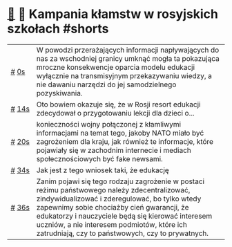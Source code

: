 # [🔗](https://www.youtube.com/watch?v=ewvBFeGlR_o) 👺 Kampania kłamstw w rosyjskich szkołach #shorts

<table>
    <tr id="t0">
        <td><a href="#t0">#</a>&nbsp;<a href="https://www.youtube.com/watch?v=ewvBFeGlR_o&t=0">0s</a></td>
        <td>W powodzi przerażających informacji napływających do nas za wschodniej granicy umknąć mogła ta pokazująca mroczne konsekwencje oparcia modelu edukacji wyłącznie na transmisyjnym przekazywaniu wiedzy, a nie dawaniu narzędzi do jej samodzielnego pozyskiwania.</td>
    </tr>
    <tr id="t14">
        <td><a href="#t14">#</a>&nbsp;<a href="https://www.youtube.com/watch?v=ewvBFeGlR_o&t=14">14s</a></td>
        <td>Oto bowiem okazuje się, że w Rosji resort edukacji zdecydował o przygotowaniu lekcji dla dzieci o...</td>
    </tr>
    <tr id="t20">
        <td><a href="#t20">#</a>&nbsp;<a href="https://www.youtube.com/watch?v=ewvBFeGlR_o&t=20">20s</a></td>
        <td>konieczności wojny połączonej z kłamliwymi informacjami na temat tego, jakoby NATO miało być zagrożeniem dla kraju, jak również te informacje, które pojawiały się w zachodnim internecie i mediach społecznościowych być fake newsami.</td>
    </tr>
    <tr id="t34">
        <td><a href="#t34">#</a>&nbsp;<a href="https://www.youtube.com/watch?v=ewvBFeGlR_o&t=34">34s</a></td>
        <td>Jak jest z tego wniosek taki, że edukację</td>
    </tr>
    <tr id="t36">
        <td><a href="#t36">#</a>&nbsp;<a href="https://www.youtube.com/watch?v=ewvBFeGlR_o&t=36">36s</a></td>
        <td>Zanim pojawi się tego rodzaju zagrożenie w postaci reżimu państwowego należy zdecentralizować, zindywidualizować i zderegulować, bo tylko wtedy zapewnimy sobie chociażby cień gwarancji, że edukatorzy i nauczyciele będą się kierować interesem uczniów, a nie interesem podmiotów, które ich zatrudniają, czy to państwowych, czy to prywatnych.</td>
    </tr>
</table>